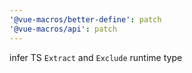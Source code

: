 ```yaml
---
'@vue-macros/better-define': patch
'@vue-macros/api': patch
---
```


infer TS `Extract` and `Exclude` runtime type
